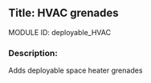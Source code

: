 ## Title: HVAC grenades

MODULE ID: deployable_HVAC

### Description:

Adds deployable space heater grenades
